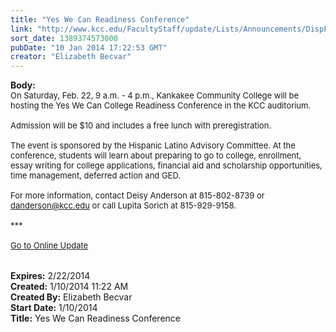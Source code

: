 ```yaml
---
title: "Yes We Can Readiness Conference"
link: "http://www.kcc.edu/FacultyStaff/update/Lists/Announcements/DispForm.aspx?ID=1389"
sort_date: 1389374573000
pubDate: "10 Jan 2014 17:22:53 GMT"
creator: "Elizabeth Becvar"
---
```


<div><b>Body:</b> <div class="ExternalClassAFBC1C21DFBB4D00BC016F7964754C70"><div><font size="2">On Saturday, Feb. 22, 9 a.m. - 4 p.m., Kankakee Community College will be hosting the Yes We Can College Readiness Conference in the KCC auditorium.</font></div>
<div><font size="2"> <br />Admission will be $10 and includes a free lunch with preregistration.</font></div><font size="2">
<div><br />The event is sponsored by the Hispanic Latino Advisory Committee. At the conference, students will learn about preparing to go to college, enrollment, essay writing for college applications, financial aid and scholarship opportunities, time management, deferred action and GED.</div>
<div><br />For more information, contact Deisy Anderson at 815-802-8739 or </font><a href="mailto:danderson@kcc.edu"><font size="2">danderson@kcc.edu</font></a><font size="2"> or call Lupita Sorich at 815-929-9158.</font></div><font size="2">
<div><br />***</div>
<div> </div>
<div><a href="/FacultyStaff/update/Pages/dailyupdate.aspx">Go to Online Update</a></div>
<div> </div>
<div></font><font size="2"> </div></font></div></div>
<div><b>Expires:</b> 2/22/2014</div>
<div><b>Created:</b> 1/10/2014 11:22 AM</div>
<div><b>Created By:</b> Elizabeth Becvar</div>
<div><b>Start Date:</b> 1/10/2014</div>
<div><b>Title:</b> Yes We Can Readiness Conference</div>

